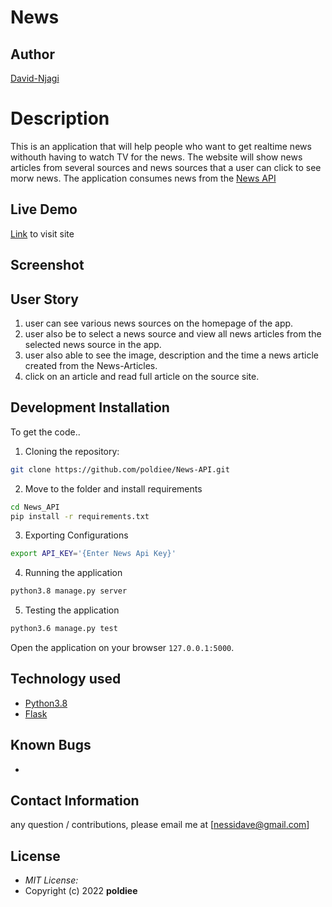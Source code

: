 # News

## Author

[David-Njagi](https://github.com/poldiee)

# Description
This is an application that will help people who want to get realtime news withouth having to watch TV for the news. The website will show news articles from several sources and news sources that a user can click to see morw news. The  application consumes news from the [News API](https://newsapi.org/)

## Live Demo

[Link](https://github.com/poldiee/News-API.git) to visit site

## Screenshot



## User Story

1. user can see various news sources on the homepage of the app.
2. user also be to select a news source and view all news articles from the selected news source in the app.
3. user also able to see the image, description and the time a news article created from the News-Articles.
4. click on an article and read full article on the source site.


## Development Installation
To get the code..

1. Cloning the repository:
  ```bash
  git clone https://github.com/poldiee/News-API.git
  ```
2. Move to the folder and install requirements
  ```bash
  cd News_API
  pip install -r requirements.txt
  ```
3. Exporting Configurations
  ```bash
  export API_KEY='{Enter News Api Key}'
  ```
4. Running the application
  ```bash
  python3.8 manage.py server
  ```
5. Testing the application
  ```bash
  python3.6 manage.py test
  ```
Open the application on your browser `127.0.0.1:5000`.


## Technology used

* [Python3.8](https://www.python.org/)
* [Flask](http://flask.pocoo.org/)
<!-- * [Heroku](https://heroku.com) -->


## Known Bugs
* 

## Contact Information 
any question / contributions, please email me at [nessidave@gmail.com]

## License
* *MIT License:*
* Copyright (c) 2022 **poldiee**
